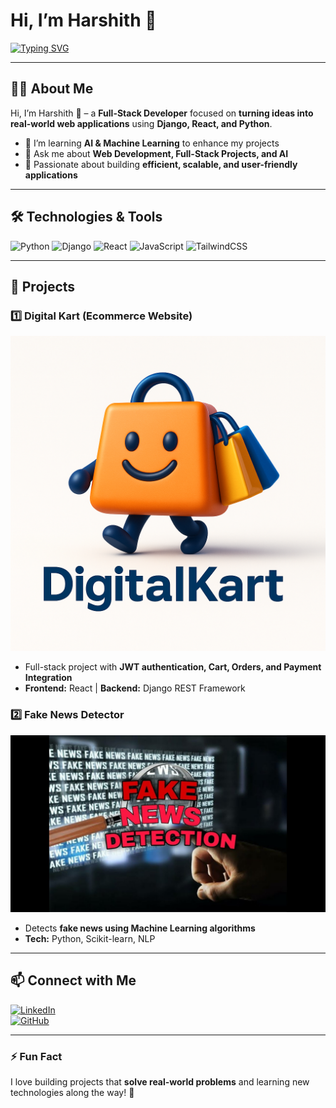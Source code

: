 # Hi, I’m  Harshith 👋

[![Typing SVG](https://readme-typing-svg.herokuapp.com?font=Fira+Code&size=24&color=00FF00&center=true&vCenter=true&width=800&height=50&lines=Full-Stack+Developer+%7C+Turning+Ideas+into+Web+Apps)](https://git.io/typing-svg)

---

## 👨‍💻 About Me
Hi, I’m Harshith 👋 – a **Full-Stack Developer** focused on **turning ideas into real-world web applications** using **Django, React, and Python**.  
- 🌱 I’m learning **AI & Machine Learning** to enhance my projects  
- 💬 Ask me about **Web Development, Full-Stack Projects, and AI**  
- 🎯 Passionate about building **efficient, scalable, and user-friendly applications**

---

## 🛠️ Technologies & Tools
![Python](https://img.shields.io/badge/Python-3776AB?style=for-the-badge&logo=python&logoColor=white)
![Django](https://img.shields.io/badge/Django-092E20?style=for-the-badge&logo=django&logoColor=white)
![React](https://img.shields.io/badge/React-20232A?style=for-the-badge&logo=react&logoColor=61DAFB)
![JavaScript](https://img.shields.io/badge/JavaScript-F7DF1E?style=for-the-badge&logo=javascript&logoColor=black)
![TailwindCSS](https://img.shields.io/badge/TailwindCSS-06B6D4?style=for-the-badge&logo=tailwind-css&logoColor=white)

---

## 📂 Projects

### 1️⃣ Digital Kart (Ecommerce Website)
![Digital Kart](images/logo.jpg)  
- Full-stack project with **JWT authentication, Cart, Orders, and Payment Integration**  
- **Frontend:** React | **Backend:** Django REST Framework  

### 2️⃣ Fake News Detector
![Fake News Detector](images/fake_news_detection.jpg)  
- Detects **fake news using Machine Learning algorithms**  
- **Tech:** Python, Scikit-learn, NLP  

---

## 📫 Connect with Me
[![LinkedIn](https://img.shields.io/badge/LinkedIn-0A66C2?style=for-the-badge&logo=linkedin&logoColor=white)](https://www.linkedin.com/in/u-harshith-47b069303/)  
[![GitHub](https://img.shields.io/badge/GitHub-181717?style=for-the-badge&logo=github&logoColor=white)](https://github.com/Uharshith)

---

### ⚡ Fun Fact
I love building projects that **solve real-world problems** and learning new technologies along the way! 🚀
